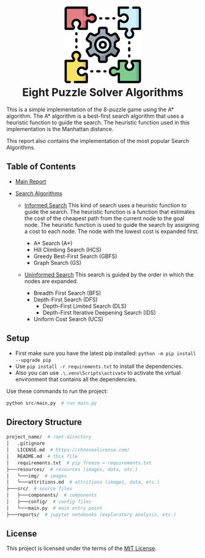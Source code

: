 <h1 align="center">
    <img src="resources/img/puzzle.png" alt="Digital Strategy" width="200">
    <div align="center">Eight Puzzle Solver Algorithms</div>
</h1>


This is a simple implementation of the 8-puzzle game using the A* algorithm. The A* algorithm is a best-first search algorithm that uses a heuristic function to guide the search. The heuristic function used in this implementation is the Manhattan distance.

This report also contains the implementation of the most popular Search Algorithms.

## Table of Contents

- [Main Report](./reports/00_main_report.ipynb)

- [Search Algorithms](./reports/search_agorithms.ipynb)
    - [Informed Search](./reports/informed_search_algorithms.ipynb)
        This kind of search uses a heuristic function to guide the search. The heuristic function is a function that estimates the cost of the cheapest path from the current node to the goal node. The heuristic function is used to guide the search by assigning a cost to each node. The node with the lowest cost is expanded first.
        - A* Search (A*)
        - Hill Climbing Search (HCS)
        - Greedy Best-First Search (GBFS)
        - Graph Search (GS)

    - [Uninformed Search](./reports/uninformed_search_algorithms.ipynb)
        This search is guided by the order in which the nodes are expanded.
        - Breadth First Search (BFS)
        - Depth-First Search (DFS)
            - Depth-First Limited Search (DLS)
            - Depth-First Iterative Deepening Search (IDS)
        - Uniform Cost Search (UCS)

## Setup

- First make sure you have the latest pip installed: `python -m pip install --upgrade pip`
- Use `pip install -r requirements.txt` to install the dependencies.
- Also you can use `.\.venv\Scripts\activate` to activate the virtual environment that contains all the dependencies.

Use these commands to run the project:
```python
python src/main.py  # run main.py
```

## Directory Structure

```bash
project_name/  # root directory
│   .gitignore
│   LICENSE.md  # https://choosealicense.com/
│   README.md  # this file
│   requirements.txt  # pip freeze > requirements.txt
├───resources/  # resources (images, data, etc.)
│   └───img/  # images
│   └───attritions.md  # attritions (images, data, etc.)
├───src/  # source files
│   ├───components/  # components
│   ├───config/  # config files
│   └───main.py  # main entry point
├───reports/  # jupyter notebooks (exploratory analysis, etc.)
```

## License

This project is licensed under the terms of the [MIT License](LICENSE.md).
